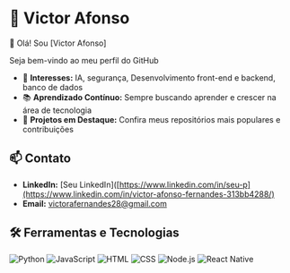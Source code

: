 # 💬 Victor Afonso

👋 Olá! Sou [Victor Afonso]

Seja bem-vindo ao meu perfil do GitHub

- 🌟 **Interesses:** IA, segurança, Desenvolvimento front-end e backend, banco de dados
- 📚 **Aprendizado Contínuo:** Sempre buscando aprender e crescer na área de tecnologia
- 🤖 **Projetos em Destaque:** Confira meus repositórios mais populares e contribuições

## 📫 Contato

- **LinkedIn:** [Seu LinkedIn]([https://www.linkedin.com/in/seu-p](https://www.linkedin.com/in/victor-afonso-fernandes-313bb4288/)
- **Email:** victorafernandes28@gmail.com

## 🛠️ Ferramentas e Tecnologias

![Python](https://img.shields.io/badge/Python-3776AB?style=for-the-badge&logo=python&logoColor=white)
![JavaScript](https://img.shields.io/badge/JavaScript-F7DF1E?style=for-the-badge&logo=javascript&logoColor=black)
![HTML](https://img.shields.io/badge/HTML-E34F26?style=for-the-badge&logo=html5&logoColor=white)
![CSS](https://img.shields.io/badge/CSS-1572B6?style=for-the-badge&logo=css3&logoColor=white)
![Node.js](https://img.shields.io/badge/Node.js-339933?style=for-the-badge&logo=nodedotjs&logoColor=white)
![React Native](https://img.shields.io/badge/React-61DAFB?style=for-the-badge&logo=react&logoColor=black)

